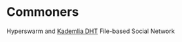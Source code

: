 # Commoners

Hyperswarm and [Kademlia DHT](https://en.wikipedia.org/wiki/Kademlia) File-based Social Network
